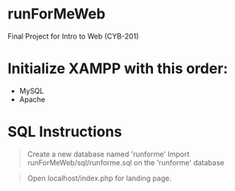 # runForMeWeb
 Final Project for Intro to Web (CYB-201)

# Initialize XAMPP with this order:
- MySQL
- Apache

# SQL Instructions
> Create a new database named 'runforme'
> Import runForMeWeb/sql/runforme.sql on the 'runforme' database

> Open localhost/index.php for landing page.
